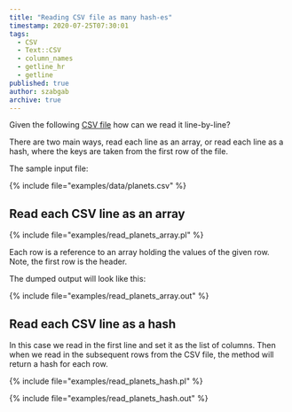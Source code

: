 ```yaml
---
title: "Reading CSV file as many hash-es"
timestamp: 2020-07-25T07:30:01
tags:
  - CSV
  - Text::CSV
  - column_names
  - getline_hr
  - getline
published: true
author: szabgab
archive: true
---
```



Given the following [CSV file](/csv) how can we read it line-by-line?

There are two main ways, read each line as an array, or read each line as a hash,
where the keys are taken from the first row of the file.


The sample input file:

{% include file="examples/data/planets.csv" %}

## Read each CSV line as an array

{% include file="examples/read_planets_array.pl" %}

Each row is a reference to an array holding the values of the given row.
Note, the first row is the header.

The dumped output will look like this:

{% include file="examples/read_planets_array.out" %}

## Read each CSV line as a hash

In this case we read in the first line and set it as the list of columns.
Then when we read in the subsequent rows from the CSV file, the method will
return a hash for each row.

{% include file="examples/read_planets_hash.pl" %}

{% include file="examples/read_planets_hash.out" %}



